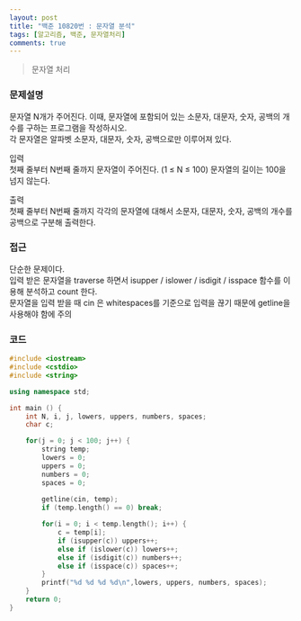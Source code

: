 ```yaml
---
layout: post
title: "백준 10820번 : 문자열 분석"
tags: [알고리즘, 백준, 문자열처리]
comments: true
---
```

> 문자열 처리  

### 문제설명
문자열 N개가 주어진다. 이때, 문자열에 포함되어 있는 소문자, 대문자, 숫자, 공백의 개수를 구하는 프로그램을 작성하시오.  
각 문자열은 알파벳 소문자, 대문자, 숫자, 공백으로만 이루어져 있다.  

입력  
첫째 줄부터 N번째 줄까지 문자열이 주어진다. (1 ≤ N ≤ 100) 문자열의 길이는 100을 넘지 않는다.  

출력  
첫째 줄부터 N번째 줄까지 각각의 문자열에 대해서 소문자, 대문자, 숫자, 공백의 개수를 공백으로 구분해 출력한다.  

### 접근  
단순한 문제이다.  
입력 받은 문자열을 traverse 하면서 isupper / islower / isdigit / isspace 함수를 이용해 분석하고 count 한다.  
문자열을 입력 받을 때 cin 은 whitespaces를 기준으로 입력을 끊기 때문에 getline을 사용해야 함에 주의  

### 코드  
~~~c++
#include <iostream>
#include <cstdio>
#include <string>

using namespace std;

int main () {
    int N, i, j, lowers, uppers, numbers, spaces;
    char c;

    for(j = 0; j < 100; j++) {
        string temp;
        lowers = 0;
        uppers = 0;
        numbers = 0;
        spaces = 0;
        
        getline(cin, temp);
        if (temp.length() == 0) break;

        for(i = 0; i < temp.length(); i++) {
            c = temp[i];
            if (isupper(c)) uppers++;
            else if (islower(c)) lowers++;
            else if (isdigit(c)) numbers++;
            else if (isspace(c)) spaces++;
        }
        printf("%d %d %d %d\n",lowers, uppers, numbers, spaces);
    }
    return 0;
}
~~~

